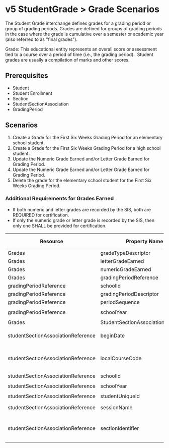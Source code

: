 # v5 StudentGrade > Grade Scenarios

The Student Grade interchange defines grades for a grading period or group of
grading periods. Grades are defined for groups of grading periods in the case
where the grade is cumulative over a semester or academic year (also referred to
as "final grades").

Grade: This educational entity represents an overall score or assessment tied to
a course over a period of time (i.e., the grading period).  Student grades are
usually a compilation of marks and other scores.

## Prerequisites

- Student
- Student Enrollment
- Section
- StudentSectionAssociation
- GradingPeriod

## Scenarios

1. Create a Grade for the First Six Weeks Grading Period for an elementary
   school student.
2. Create a Grade for the First Six Weeks Grading Period for a high school
   student.
3. Update the Numeric Grade Earned and/or Letter Grade Earned for Grading
   Period.
4. Update the Numeric Grade Earned and/or Letter Grade Earned for Grading
   Period.
5. Delete the grade for the elementary school student for the First Six Weeks
   Grading Period.

### Additional Requirements for Grades Earned

- If both numeric and letter grades are recorded by the SIS, both are REQUIRED
  for certification.
- If only the numeric grade or letter grade is recorded by the SIS, then only
  one SHALL be provided for certification.

| Resource                           | Property Name                      | Is Collection | Data Type                          | Required / Optional | Scenario 1 <br/> POST                                     | Scenario 2 <br/> POST                            | Scenario 3 <br/> PUT                                      | Scenario 4 <br/> PUT                             |
| ---------------------------------- | ---------------------------------- | ------------- | ---------------------------------- | ------------------- | --------------------------------------------------------- | ------------------------------------------------ | --------------------------------------------------------- | ------------------------------------------------ |
| Grades                             | gradeTypeDescriptor                | FALSE         | gradeTypeDescriptor                | REQUIRED            | Grading Period                                            | Grading Period                                   | Grading Period                                            | Grading Period                                   |
| Grades                             | letterGradeEarned                  | FALSE         | string                             | REQUIRED            | B                                                         | A                                                | A                                                         | B                                                |
| Grades                             | numericGradeEarned                 | FALSE         | string                             | REQUIRED            | 80                                                        | 94                                               | 91                                                        | 89                                               |
| Grades                             | gradingPeriodReference             | FALSE         | gradingPeriodReference             | REQUIRED            |                                                           |                                                  |                                                           |                                                  |
| gradingPeriodReference             | schoolId                           | FALSE         | integer                            | REQUIRED            | 255901107                                                 | 255901001                                        | 255901107                                                 | 255901001                                        |
| gradingPeriodReference             | gradingPeriodDescriptor            | FALSE         | gradingPeriodDescriptor            | REQUIRED            | First Six Weeks                                           | First Six Weeks                                  | First Six Weeks                                           | First Six Weeks                                  |
| gradingPeriodReference             | periodSequence                     | FALSE         | integer                            | REQUIRED            | 1                                                         | 1                                                | 1                                                         | 1                                                |
| gradingPeriodReference             | schoolYear                         | FALSE         | integer                            | REQUIRED            | `<br/>[Current School Year]<br/>`                         | `<br/>[Current School Year]<br/>`                | `<br/>[Current School Year]<br/>`                         | `<br/>[Current School Year]<br/>`                |
| Grades                             | StudentSectionAssociationReference | FALSE         | studentSectionAssociationReference | REQUIRED            |                                                           |                                                  |                                                           |                                                  |
| studentSectionAssociationReference | beginDate                          | FALSE         | date                               | REQUIRED            | 8/23/<br/>`<br/>[Current School Year]<br/>`               | 8/23/<br/>`<br/>[Current School Year]<br/>`      | 8/23/<br/>`<br/>[Current School Year]<br/>`               | 8/23/<br/>`<br/>[Current School Year]<br/>`      |
| studentSectionAssociationReference | localCourseCode                    | FALSE         | string                             | REQUIRED            | \["ELA-01" if possible<br/><br/>\| system value\]         | \["ALG-2" if possible<br/><br/>\| system value\] | \["ELA-01" if possible<br/><br/>\| system value\]         | \["ALG-2" if possible<br/><br/>\| system value\] |
| studentSectionAssociationReference | schoolId                           | FALSE         | integer                            | REQUIRED            | 255901107                                                 | 255901001                                        | 255901107                                                 | 255901001                                        |
| studentSectionAssociationReference | schoolYear                         | FALSE         | integer                            | REQUIRED            | `<br/>[Current School Year]<br/>`                         | `<br/>[Current School Year]<br/>`                | `<br/>[Current School Year]<br/>`                         | `<br/>[Current School Year]<br/>`                |
| studentSectionAssociationReference | studentUniqueId                    | FALSE         | string                             | REQUIRED            | 111111                                                    | 222222                                           | 111111                                                    | 222222                                           |
| studentSectionAssociationReference | sessionName                        | FALSE         | string                             | REQUIRED            | 2016-2017 Fall Semester                                   | 2016-2017 Fall Semester                          | 2016-2017 Fall Semester                                   | 2016-2017 Fall Semester                          |
| studentSectionAssociationReference | sectionIdentifier                  | FALSE         | string                             | REQUIRED            | \["ELA012017RM555" if possible<br/><br/>\| system value\] | ALG12017RM901                                    | \["ELA012017RM555" if possible<br/><br/>\| system value\] | ALG12017RM901                                    |
